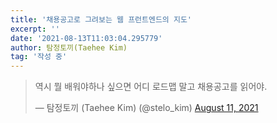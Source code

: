 ```yaml
---
title: '채용공고로 그려보는 웹 프런트엔드의 지도'
excerpt: ''
date: '2021-08-13T11:03:04.295779'
author: 탐정토끼(Taehee Kim)
tag: '작성 중'
---
```


<blockquote class="twitter-tweet"><p lang="ko" dir="ltr">역시 뭘 배워야하나 싶으면 어디 로드맵 말고 채용공고를 읽어야.</p>&mdash; 탐정토끼 (Taehee Kim) (@stelo_kim) <a href="https://twitter.com/stelo_kim/status/1425327187247333377?ref_src=twsrc%5Etfw">August 11, 2021</a></blockquote> <script async src="https://platform.twitter.com/widgets.js" charset="utf-8"></script>
